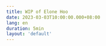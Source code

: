 ```yaml
---
title: WIP of Elone Hoo
date: 2023-03-03T10:00:00.000+08:00
lang: en
duration: 5min
layout: 'default'
---
```


<Title />

# Hi 👋🏼

> [中文 Chinese Version](./wip-elonehoo-zh)

I am very happy that you can read this article. This is a new plan of mine. I have opened a new [<span i-simple-icons-github /> GitHub organization](https://github.com/wip-elonehoo). I will put my wonderful ideas in it. You are very welcome to join.

It's very easy to join, you can send an [<span i-cib-minutemailer /> Email](mailto:hi@elonehoo.me) or send a message to my [<span i-simple-icons-twitter /> Twitter](https://twitter.com/elonehoo), pulling you into the organization.

If a project is finished enough to be used, it will be open-source in a week.

You can have early access to them and give early 「feedback / requests」 or even participate in decision making, those might affect how and where the projects go.
